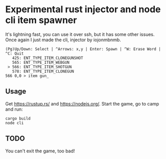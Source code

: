 # Experimental rust injector and node cli item spawner
It's lightning fast, you can use it over ssh, but it has some other issues. Once again I just made the cli, injector by iojonmbnmb.
```
(Pg)Up/Down: Select | ^Arrows: x,y | Enter: Spawn | ^W: Erase Word | ^C: Quit
   425: ENT_TYPE_ITEM_CLONEGUNSHOT
   565: ENT_TYPE_ITEM_WEBGUN
 > 566: ENT_TYPE_ITEM_SHOTGUN
   578: ENT_TYPE_ITEM_CLONEGUN
566 0,0 > item gun_
```
## Usage
Get https://rustup.rs/ and https://nodejs.org/. Start the game, go to camp and run:
```
cargo build
node cli
```
## TODO
You can't exit the game, too bad!
